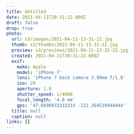 ```yaml
---
title: Untitled
date: 2021-04-11T20:31:22.000Z
draft: false
drop: true
photo:
  url: s3/images/2021-04-11-13-31-22.jpg
  thumb: s3/thumbs/2021-04-11-13-31-22.jpg
  preview: s3/previews/2021-04-11-13-31-22.jpg
  created: 2021-04-11T20:31:22.000Z
  exif:
    make: Apple
    model: 'iPhone 7'
    lens: 'iPhone 7 back camera 3.99mm f/1.8'
    iso: 20
    aperture: 1.8
    shutter_speed: 1/4000
    focal_length: '4.0 mm'
    gps: '47.6890833333333 -122.264519444444'
  title: null
  caption: null
links: []
---
```

